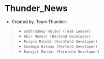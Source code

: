 # Thunder_News
* Created by, Team Thunder:-
> * `Subhradeep Halder (Team Leader)`
> * `Abir Naskar (Backend Developer)`
> * `Polyon Mondal (Forntend Developer)`
> * `Soummya Biswas (Fortend Developer)`
> * `Ranajit Mondal (Forntend Developer)`
